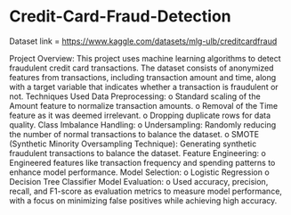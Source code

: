 # Credit-Card-Fraud-Detection
Dataset link = https://www.kaggle.com/datasets/mlg-ulb/creditcardfraud

Project Overview: This project uses machine learning algorithms to detect fraudulent credit card transactions. The dataset consists of anonymized features from transactions, including transaction amount and time, along with a target variable that indicates whether a transaction is fraudulent or not. 
Techniques Used
Data Preprocessing: 
o Standard scaling of the Amount feature to normalize transaction amounts. 
o Removal of the Time feature as it was deemed irrelevant. 
o Dropping duplicate rows for data quality.
Class Imbalance Handling: 
o Undersampling: Randomly reducing the number of normal transactions to balance the dataset. 
o SMOTE (Synthetic Minority Oversampling Technique): Generating synthetic fraudulent transactions to balance the dataset.
Feature Engineering: 
o Engineered features like transaction frequency and spending patterns to enhance model performance.
Model Selection: 
o Logistic Regression 
o Decision Tree Classifier
Model Evaluation: 
o Used accuracy, precision, recall, and F1-score as evaluation metrics to measure model performance, with a focus on minimizing false positives while achieving high accuracy.
